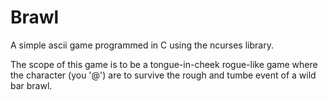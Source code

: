 # Brawl
A simple ascii game programmed in C using the ncurses library.

The scope of this game is to be a tongue-in-cheek rogue-like game where the character (you '@') are to survive the rough and tumbe event of a wild bar brawl.
